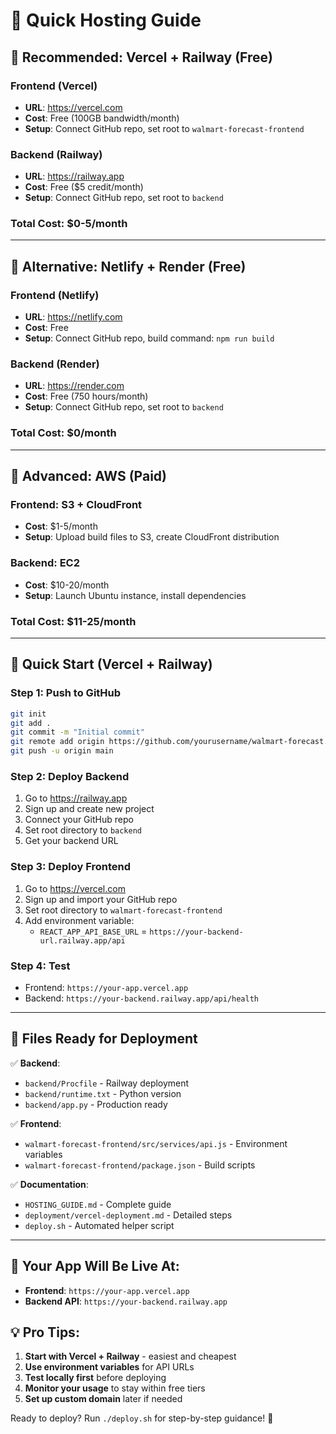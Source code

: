 # 🚀 Quick Hosting Guide

## 🎯 Recommended: Vercel + Railway (Free)

### Frontend (Vercel)
- **URL**: https://vercel.com
- **Cost**: Free (100GB bandwidth/month)
- **Setup**: Connect GitHub repo, set root to `walmart-forecast-frontend`

### Backend (Railway)
- **URL**: https://railway.app
- **Cost**: Free ($5 credit/month)
- **Setup**: Connect GitHub repo, set root to `backend`

### Total Cost: $0-5/month

---

## 🎯 Alternative: Netlify + Render (Free)

### Frontend (Netlify)
- **URL**: https://netlify.com
- **Cost**: Free
- **Setup**: Connect GitHub repo, build command: `npm run build`

### Backend (Render)
- **URL**: https://render.com
- **Cost**: Free (750 hours/month)
- **Setup**: Connect GitHub repo, set root to `backend`

### Total Cost: $0/month

---

## 🎯 Advanced: AWS (Paid)

### Frontend: S3 + CloudFront
- **Cost**: $1-5/month
- **Setup**: Upload build files to S3, create CloudFront distribution

### Backend: EC2
- **Cost**: $10-20/month
- **Setup**: Launch Ubuntu instance, install dependencies

### Total Cost: $11-25/month

---

## 🚀 Quick Start (Vercel + Railway)

### Step 1: Push to GitHub
```bash
git init
git add .
git commit -m "Initial commit"
git remote add origin https://github.com/yourusername/walmart-forecast.git
git push -u origin main
```

### Step 2: Deploy Backend
1. Go to https://railway.app
2. Sign up and create new project
3. Connect your GitHub repo
4. Set root directory to `backend`
5. Get your backend URL

### Step 3: Deploy Frontend
1. Go to https://vercel.com
2. Sign up and import your GitHub repo
3. Set root directory to `walmart-forecast-frontend`
4. Add environment variable:
   - `REACT_APP_API_BASE_URL` = `https://your-backend-url.railway.app/api`

### Step 4: Test
- Frontend: `https://your-app.vercel.app`
- Backend: `https://your-backend.railway.app/api/health`

---

## 📁 Files Ready for Deployment

✅ **Backend**:
- `backend/Procfile` - Railway deployment
- `backend/runtime.txt` - Python version
- `backend/app.py` - Production ready

✅ **Frontend**:
- `walmart-forecast-frontend/src/services/api.js` - Environment variables
- `walmart-forecast-frontend/package.json` - Build scripts

✅ **Documentation**:
- `HOSTING_GUIDE.md` - Complete guide
- `deployment/vercel-deployment.md` - Detailed steps
- `deploy.sh` - Automated helper script

---

## 🎉 Your App Will Be Live At:
- **Frontend**: `https://your-app.vercel.app`
- **Backend API**: `https://your-backend.railway.app`

## 💡 Pro Tips:
1. **Start with Vercel + Railway** - easiest and cheapest
2. **Use environment variables** for API URLs
3. **Test locally first** before deploying
4. **Monitor your usage** to stay within free tiers
5. **Set up custom domain** later if needed

Ready to deploy? Run `./deploy.sh` for step-by-step guidance! 🚀 